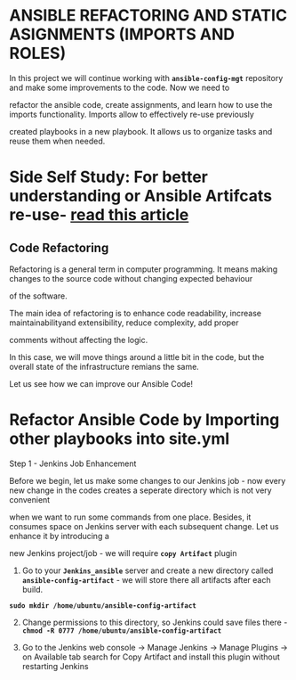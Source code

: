 # ANSIBLE REFACTORING AND STATIC ASIGNMENTS (IMPORTS AND ROLES)

In this project we will continue working with **`ansible-config-mgt`** repository and make some improvements to the code. Now we need to

refactor the ansible code, create assignments, and learn how to use the imports functionality. Imports allow to effectively re-use previously

created playbooks in a new playbook. It allows us to organize tasks and reuse them when needed.

# Side Self Study: For better understanding or Ansible Artifcats re-use- [read this article](https://docs.ansible.com/ansible/latest/user_guide/playbooks_reuse.html)

## Code Refactoring

Refactoring is a general term in computer programming. It means making changes to the source code without changing expected behaviour 

of the software.

The main idea of refactoring is to enhance code readability, increase maintainabilityand extensibility, reduce complexity, add proper 

comments without affecting the logic.

In this case, we will move things around a little bit in the code, but the overall state of the infrastructure remians the same.

Let us see how we can improve our Ansible Code!

# Refactor Ansible Code by Importing other playbooks into site.yml

Step 1 - Jenkins Job Enhancement

Before we begin, let us make some changes to our Jenkins job - now every new change in the codes creates a seperate directory which is not very convenient

when we want to run some commands from one place. Besides, it consumes space on Jenkins server with each subsequent change. Let us enhance it by introducing a 

new Jenkins project/job - we will require **`copy Artifact`** plugin

1. Go to your **`Jenkins_ansible`** server and create a new directory called **`ansible-config-artifact`** - we will store there all artifacts after each build.

**`sudo mkdir /home/ubuntu/ansible-config-artifact`**

2. Change permissions to this directory, so Jenkins could save files there - **`chmod -R 0777 /home/ubuntu/ansible-config-artifact`**

3. Go to the Jenkins web console -> Manage Jenkins -> Manage Plugins -> on Available tab search for Copy Artifact and install this plugin without restarting Jenkins